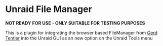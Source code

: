 # Unraid File Manager

**NOT READY FOR USE - ONLY SUITABLE FOR TESTING PURPOSES**

This is a plugin for integrating the browser based FileManager from [Gerd Tentler](http://www.gerd-tentler.de/tools/filemanager/) into the Unraid GUI as an new option on the Unraid Tools menu